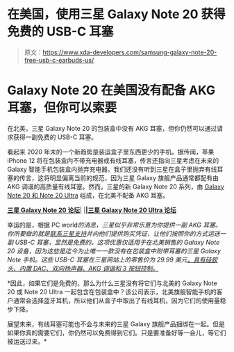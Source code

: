 # 在美国，使用三星 Galaxy Note 20 获得免费的 USB-C 耳塞

> 原文：<https://www.xda-developers.com/samsung-galaxy-note-20-free-usb-c-earbuds-us/>

# Galaxy Note 20 在美国没有配备 AKG 耳塞，但你可以索要

在北美，三星 Galaxy Note 20 的包装盒中没有 AKG 耳塞，但你仍然可以通过请求获得一副免费的 USB-C 耳塞。

看起来 2020 年末的一个新趋势是装运盒子里东西更少的手机。据传闻，苹果 iPhone 12 将在包装盒内不带充电器或有线耳塞，传言还指向三星考虑在未来的 Galaxy 智能手机包装盒内抛弃充电器。我们还没有听到三星在盒子里抛弃有线耳塞的传言，这将明显偏离当前的规范，因为三星 Galaxy 旗舰产品通常都配有由 AKG 调谐的高质量有线耳塞。然而，三星的新 Galaxy Note 20 系列，由 [Galaxy Note 20 和 Note 20 Ultra](https://www.xda-developers.com/samsung-galaxy-note-20/) 组成，在北美不配备 AKG 耳塞。

**[三星 Galaxy Note 20 论坛](https://forum.xda-developers.com/galaxy-note-20)**| |**|[三星 Galaxy Note 20 Ultra 论坛](https://forum.xda-developers.com/galaxy-note-20-ultra)**

幸运的是，根据 PC world[](https://www.pcworld.com/article/3570296/samsung-galaxy-note-20-usb-c-wired-earbuds-how-to-get-for-free.html)*的消息，三星似乎非常乐意为你提供一副 AKG 耳塞。你所要做的就是[联系三星支持](https://shop-links.co/link/?exclusive=1&publisher_slug=xda&article_name=The+Galaxy+Note+20+doesn%27t+ship+with+AKG+earbuds+in+the+US%2C+but+you+can+ask+for+them&article_url=https%3A%2F%2Fwww.xda-developers.com%2Fsamsung-galaxy-note-20-free-usb-c-earbuds-us%2F&u1=UUxdaUeUpU29461&url=https%3A%2F%2Fwww.samsung.com%2Fus%2Fsupport%2Fcontact%2F)并向他们提供购买凭证，让他们按照你的方式运送一副 USB-C 耳塞，显然是免费的。这项优惠仅适用于在北美销售的 Galaxy Note 20 设备，因为这些是迄今为止唯一一款没有在包装盒中附带耳塞的三星 Galaxy Note 手机。这些 USB-C 耳塞在三星网站上的零售价为 29.99 美元[，具有硅胶头、内置 DAC、双向扬声器、AKG 调谐和 3 按钮控制。](https://shop-links.co/link/?exclusive=1&publisher_slug=xda&article_name=The+Galaxy+Note+20+doesn%27t+ship+with+AKG+earbuds+in+the+US%2C+but+you+can+ask+for+them&article_url=https%3A%2F%2Fwww.xda-developers.com%2Fsamsung-galaxy-note-20-free-usb-c-earbuds-us%2F&u1=UUxdaUeUpU29461&url=https%3A%2F%2Fwww.samsung.com%2Fus%2Fmobile%2Fmobile-accessories%2Fphones%2Fsamsung-type-c-headphones-black-eo-ic100bbegus%2F)*

 *因此，如果它们是免费的，那么为什么三星没有将它们与北美的 Galaxy Note 20 或 Note 20 Ultra 一起包含在包装盒中？该公司表示，北美旗舰智能手机的客户通常会选择蓝牙耳机，所以他们从盒子中取出了有线耳机，因为它们的使用量稳步下降。

展望未来，有线耳塞可能也不会与未来的三星 Galaxy 旗舰产品捆绑在一起。但是如果你真的需要它们，你仍然可以免费得到它们。只是要准备好等一会儿，等它们被运送过来。*